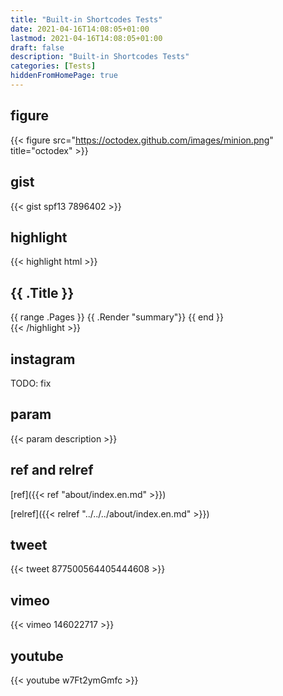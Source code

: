 ```yaml
---
title: "Built-in Shortcodes Tests"
date: 2021-04-16T14:08:05+01:00
lastmod: 2021-04-16T14:08:05+01:00
draft: false
description: "Built-in Shortcodes Tests"
categories: [Tests]
hiddenFromHomePage: true
---
```


<!--more-->

## figure

{{< figure src="https://octodex.github.com/images/minion.png" title="octodex" >}}

## gist

{{< gist spf13 7896402 >}}

## highlight

{{< highlight html >}}
<section id="main">
    <div>
        <h1 id="title">{{ .Title }}</h1>
        {{ range .Pages }}
            {{ .Render "summary"}}
        {{ end }}
    </div>
</section>
{{< /highlight >}}

## instagram

TODO: fix

## param

{{< param description >}}

## ref and relref

[ref]({{< ref "about/index.en.md" >}})

[relref]({{< relref "../../../about/index.en.md" >}})

## tweet

{{< tweet 877500564405444608 >}}

## vimeo

{{< vimeo 146022717 >}}

## youtube

{{< youtube w7Ft2ymGmfc >}}
